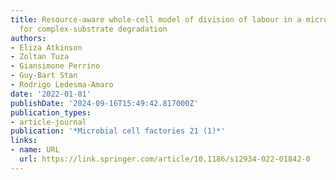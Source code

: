 ```yaml
---
title: Resource-aware whole-cell model of division of labour in a microbial consortium
  for complex-substrate degradation
authors:
- Eliza Atkinson
- Zoltan Tuza
- Giansimone Perrino
- Guy-Bart Stan
- Rodrigo Ledesma-Amaro
date: '2022-01-01'
publishDate: '2024-09-16T15:49:42.817000Z'
publication_types:
- article-journal
publication: '*Microbial cell factories 21 (1)*'
links:
- name: URL
  url: https://link.springer.com/article/10.1186/s12934-022-01842-0
---
```

